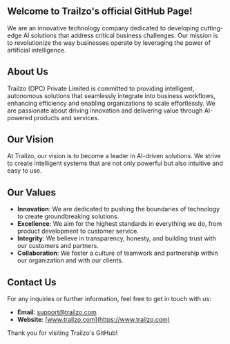 ## Welcome to Trailzo's official GitHub Page!

We are an innovative technology company dedicated to developing cutting-edge AI solutions that address critical business challenges. Our mission is to revolutionize the way businesses operate by leveraging the power of artificial intelligence.

## About Us

Trailzo (OPC) Private Limited is committed to providing intelligent, autonomous solutions that seamlessly integrate into business workflows, enhancing efficiency and enabling organizations to scale effortlessly. We are passionate about driving innovation and delivering value through AI-powered products and services.

## Our Vision

At Trailzo, our vision is to become a leader in AI-driven solutions. We strive to create intelligent systems that are not only powerful but also intuitive and easy to use.

## Our Values

- **Innovation**: We are dedicated to pushing the boundaries of technology to create groundbreaking solutions.
- **Excellence**: We aim for the highest standards in everything we do, from product development to customer service.
- **Integrity**: We believe in transparency, honesty, and building trust with our customers and partners.
- **Collaboration**: We foster a culture of teamwork and partnership within our organization and with our clients.

## Contact Us

For any inquiries or further information, feel free to get in touch with us:

- **Email**: support@trailzo.com
- **Website**: [www.trailzo.com](https://www.trailzo.com)

Thank you for visiting Trailzo's GitHub!

